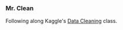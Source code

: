 ### Mr. Clean

Following along Kaggle's [Data Cleaning](https://www.kaggle.com/learn/data-cleaning) class.